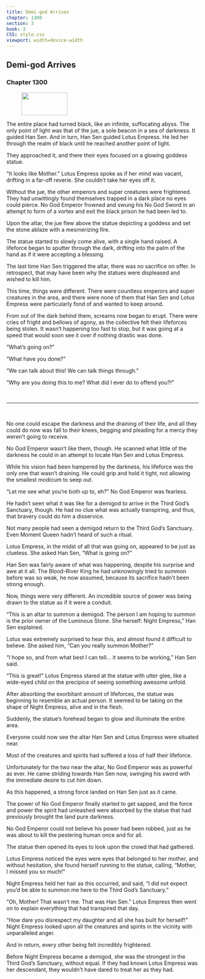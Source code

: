 ```yaml
---
title: Demi-god Arrives
chapter: 1300
section: 3
book: 3
CSS: style.css
viewport: width=device-width
---
```


## Demi-god Arrives

### Chapter 1300

<figure>
	<img src="../Images/gem.gif" alt="" id="gem" width="120" height="60" />
</figure>

The entire place had turned black, like an infinite, suffocating abyss. The only point of light was that of the jue, a sole beacon in a sea of darkness. It guided Han Sen. And in turn, Han Sen guided Lotus Empress. He led her through the realm of black until he reached another point of light.

They approached it, and there their eyes focused on a glowing goddess statue.

“It looks like Mother.” Lotus Empress spoke as if her mind was vacant, drifting in a far-off reverie. She couldn’t take her eyes off it.

Without the jue, the other emperors and super creatures were frightened. They had unwittingly found themselves trapped in a dark place no eyes could pierce. No God Emperor frowned and swung his No God Sword in an attempt to form of a vortex and exit the black prison he had been led to.

Upon the altar, the jue flew above the statue depicting a goddess and set the stone ablaze with a mesmerizing fire.

The statue started to slowly come alive, with a single hand raised. A lifeforce began to sputter through the dark, drifting into the palm of the hand as if it were accepting a blessing.

The last time Han Sen triggered the altar, there was no sacrifice on offer. In retrospect, that may have been why the statues were displeased and wished to kill him.

This time, things were different. There were countless emperors and super creatures in the area, and there were none of them that Han Sen and Lotus Empress were particularly fond of and wanted to keep around.

From out of the dark behind them, screams now began to erupt. There were cries of fright and bellows of agony, as the collective felt their lifeforces being stolen. It wasn’t happening too fast to stop, but it was going at a speed that would soon see it over if nothing drastic was done.

“What’s going on?”

“What have you done?”

“We can talk about this! We can talk things through.”

“Why are you doing this to me? What did I ever do to offend you?!”

<br>

*****

<br>

No one could escape the darkness and the draining of their life, and all they could do now was fall to their knees, begging and pleading for a mercy they weren’t going to receive.

No God Emperor wasn’t like them, though. He scanned what little of the darkness he could in an attempt to locate Han Sen and Lotus Empress.

While his vision had been hampered by the darkness, his lifeforce was the only one that wasn’t draining. He could grip and hold it tight, not allowing the smallest modicum to seep out.

“Let me see what you’re both up to, eh?” No God Emperor was fearless.

He hadn’t seen what it was like for a demigod to arrive in the Third God’s Sanctuary, though. He had no clue what was actually transpiring, and thus, that bravery could do him a disservice.

Not many people had seen a demigod return to the Third God’s Sanctuary. Even Moment Queen hadn’t heard of such a ritual.

Lotus Empress, in the midst of all that was going on, appeared to be just as clueless. She asked Han Sen, “What is going on?”

Han Sen was fairly aware of what was happening, despite his surprise and awe at it all. The Blood-River King he had unknowingly tried to summon before was so weak, he now assumed, because its sacrifice hadn’t been strong enough.

Now, things were very different. An incredible source of power was being drawn to the statue as if it were a conduit.

“This is an altar to summon a demigod. The person I am hoping to summon is the prior owner of the Luminous Stone. She herself: Night Empress,” Han Sen explained.

Lotus was extremely surprised to hear this, and almost found it difficult to believe. She asked him, “Can you really summon Mother?”

“I hope so, and from what best I can tell… it seems to be working,” Han Sen said.

“This is great!” Lotus Empress stared at the statue with utter glee, like a wide-eyed child on the precipice of seeing something awesome unfold.

After absorbing the exorbitant amount of lifeforces, the statue was beginning to resemble an actual person. It seemed to be taking on the shape of Night Empress, alive and in the flesh.

Suddenly, the statue’s forehead began to glow and illuminate the entire area.

Everyone could now see the altar Han Sen and Lotus Empress were situated near.

Most of the creatures and spirits had suffered a loss of half their lifeforce.

Unfortunately for the two near the altar, No God Emperor was as powerful as ever. He came striding towards Han Sen now, swinging his sword with the immediate desire to cut him down.

As this happened, a strong force landed on Han Sen just as it came.

The power of No God Emperor finally started to get sapped, and the force and power the spirit had unleashed were absorbed by the statue that had previously brought the land pure darkness.

No God Emperor could not believe his power had been robbed, just as he was about to kill the pestering human once and for all.

The statue then opened its eyes to look upon the crowd that had gathered.

Lotus Empress noticed the eyes were eyes that belonged to her mother, and without hesitation, she found herself running to the statue, calling, “Mother, I missed you so much!”

Night Empress held her hair as this occurred, and said, “I did not expect you’d be able to summon me here to the Third God’s Sanctuary.”

“Oh, Mother! That wasn’t me. That was Han Sen.” Lotus Empress then went on to explain everything that had transpired that day.

“How dare you disrespect my daughter and all she has built for herself!” Night Empress looked upon all the creatures and spirits in the vicinity with unparalleled anger.

And in return, every other being felt incredibly frightened.

Before Night Empress became a demigod, she was the strongest in the Third God’s Sanctuary, without equal. If they had known Lotus Empress was her descendant, they wouldn’t have dared to treat her as they had.